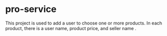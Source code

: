 <h1>pro-service</h1>
<p>This project is used to add a user to choose one or more products. In each product, there is a user name, product price, and seller name . </p>